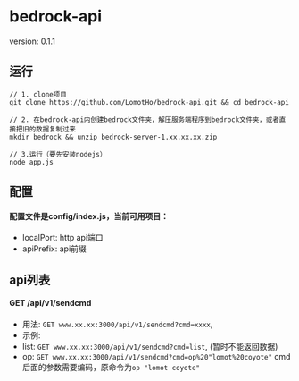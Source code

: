 # bedrock-api

version: 0.1.1
## 运行
```
// 1. clone项目
git clone https://github.com/LomotHo/bedrock-api.git && cd bedrock-api

// 2. 在bedrock-api内创建bedrock文件夹，解压服务端程序到bedrock文件夹，或者直接把旧的数据复制过来
mkdir bedrock && unzip bedrock-server-1.xx.xx.xx.zip

// 3.运行（要先安装nodejs）
node app.js
```

## 配置
#### 配置文件是config/index.js，当前可用项目：
 - localPort: http api端口
 - apiPrefix: api前缀

## api列表

#### GET /api/v1/sendcmd
 - 用法: ```GET www.xx.xx:3000/api/v1/sendcmd?cmd=xxxx```, 
 - 示例: 
  - list: ```GET www.xx.xx:3000/api/v1/sendcmd?cmd=list```, (暂时不能返回数据)
  - op: ```GET www.xx.xx:3000/api/v1/sendcmd?cmd=op%20"lomot%20coyote"``` cmd后面的参数需要编码，原命令为```op "lomot coyote"```